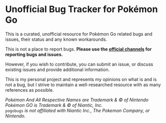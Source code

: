 # Unofficial Bug Tracker for Pokémon Go

This is a curated, unofficial resource for Pokémon Go related bugs and issues, their status and any known workarounds.

This is not a place to report bugs. **Please use the [official channels](https://support.pokemongo.nianticlabs.com/hc/en-us/articles/222061187-Report-a-bug) for reporting bugs and issues.**

However, if you wish to contribute, you can submit an issue, or discuss existing issues and provide additional information.

This is my personal project and represents my opinions on what is and is not a bug, but I strive to maintain a well-researched resource with as many references as possible.

*Pokémon And All Respective Names are Trademark & © of Nintendo  
Pokémon GO is Trademark & © of Niantic, Inc.*  
`pogobugs` *is not affiliated with Niantic Inc., The Pokemon Company, or Nintendo.*
